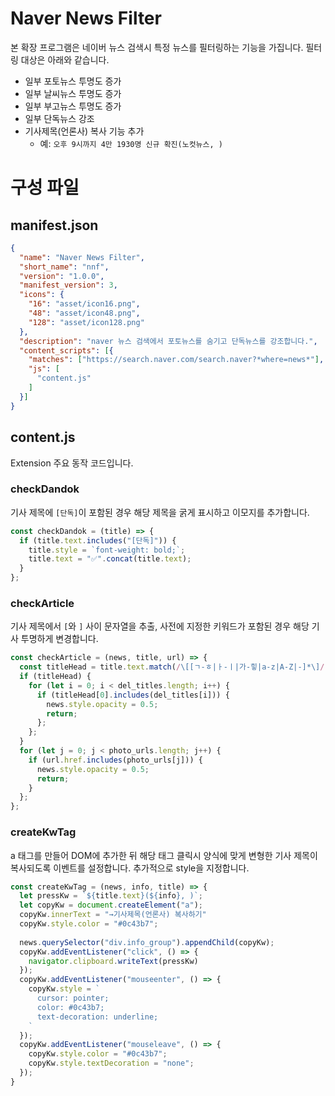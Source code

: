 # Naver News Filter
본 확장 프로그램은 네이버 뉴스 검색시 특정 뉴스를 필터링하는 기능을 가집니다. 필터링 대상은 아래와 같습니다.
- 일부 포토뉴스 투명도 증가
- 일부 날씨뉴스 투명도 증가
- 일부 부고뉴스 투명도 증가
- 일부 단독뉴스 강조
- 기사제목(언론사) 복사 기능 추가
  - 예: `오후 9시까지 4만 1930명 신규 확진(노컷뉴스, )`


# 구성 파일
## manifest.json
```json
{
  "name": "Naver News Filter",
  "short_name": "nnf",
  "version": "1.0.0",
  "manifest_version": 3,
  "icons": {
    "16": "asset/icon16.png",
    "48": "asset/icon48.png",
    "128": "asset/icon128.png"
  },
  "description": "naver 뉴스 검색에서 포토뉴스를 숨기고 단독뉴스를 강조합니다.",
  "content_scripts": [{
    "matches": ["https://search.naver.com/search.naver?*where=news*"],
    "js": [
      "content.js"
    ]
  }]
}
```

## content.js
Extension 주요 동작 코드입니다.

### checkDandok
기사 제목에 `[단독]`이 포함된 경우 해당 제목을 굵게 표시하고 이모지를 추가합니다.
```javascript
const checkDandok = (title) => {
  if (title.text.includes("[단독]")) {
    title.style = `font-weight: bold;`;
    title.text = "✅".concat(title.text);
  }
};
```

### checkArticle
기사 제목에서 `[`와 `]` 사이 문자열을 추출, 사전에 지정한 키워드가 포함된 경우 해당 기사 투명하게 변경합니다.
```javascript
const checkArticle = (news, title, url) => {
  const titleHead = title.text.match(/\[[ㄱ-ㅎ|ㅏ-ㅣ|가-힣|a-z|A-Z|-]*\]/);
  if (titleHead) {
    for (let i = 0; i < del_titles.length; i++) {
      if (titleHead[0].includes(del_titles[i])) {
        news.style.opacity = 0.5;
        return;
      };
    };
  }
  for (let j = 0; j < photo_urls.length; j++) {
    if (url.href.includes(photo_urls[j])) {
      news.style.opacity = 0.5;
      return;
    }
  };
};
```

### createKwTag
a 태그를 만들어 DOM에 추가한 뒤 해당 태그 클릭시 양식에 맞게 변형한 기사 제목이 복사되도록 이벤트를 설정합니다. 추가적으로 style을 지정합니다.
```javascript
const createKwTag = (news, info, title) => {
  let pressKw = `${title.text}(${info}, )`;
  let copyKw = document.createElement("a");
  copyKw.innerText = "→기사제목(언론사) 복사하기"
  copyKw.style.color = "#0c43b7";
  
  news.querySelector("div.info_group").appendChild(copyKw);
  copyKw.addEventListener("click", () => {
    navigator.clipboard.writeText(pressKw)
  });
  copyKw.addEventListener("mouseenter", () => {
    copyKw.style = `
      cursor: pointer;
      color: #0c43b7;
      text-decoration: underline;
    `    
  });
  copyKw.addEventListener("mouseleave", () => {
    copyKw.style.color = "#0c43b7";
    copyKw.style.textDecoration = "none";
  });
}
```
